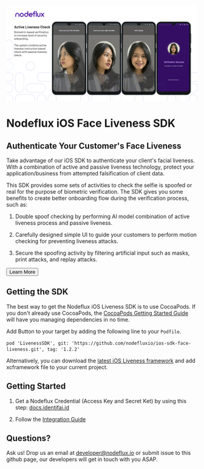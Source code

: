 <p align="center">
<img src="assets/github-banner.png"/>
</p>

# Nodeflux iOS Face Liveness SDK

## Authenticate Your Customer's Face Liveness

Take advantage of our iOS SDK to authenticate your client's facial liveness. With a combination of active and passive liveness technology, protect your application/business from attempted falsification of client data.

This SDK provides some sets of activities to check the selfie is spoofed or real for the purpose of biometric verification. The SDK gives you some benefits to create better onboarding flow during the verification process, such as:
1. Double spoof checking by performing AI model combination of active liveness process and passive liveness.

2. Carefully designed simple UI to guide your customers to perform motion checking for preventing liveness attacks.

3. Secure the spoofing activity by filtering artificial input such as masks, print attacks, and replay attacks.

<a href="https://www.identifai.id/face-liveness-detection"><button class="btn btn-secondary">Learn More</button></a>

## Getting the SDK

The best way to get the Nodeflux iOS Liveness SDK is to use CocoaPods. If you don't already use CocoaPods, the <a target="out" href="http://guides.cocoapods.org/using/getting-started.html">CocoaPods Getting Started Guide</a> will have you managing dependencies in no time.

Add Button to your target by adding the following line to your `Podfile`.

```
pod 'LivenessSDK', git: 'https://github.com/nodefluxio/ios-sdk-face-liveness.git', tag: '1.2.2'
```

Alternatively, you can download the [latest iOS Liveness framework](https://github.com/nodefluxio/ios-sdk-face-liveness/releases/latest) and add xcframework file to your current project.

## Getting Started

1. Get a Nodeflux Credential (Access Key and Secret Ket) by using this step: [docs.identifai.id](https://docs.identifai.id/api-documentation/get-access-key)

2. Follow the [Integration Guide](https://docs.identifai.id/sdk-documentation/active-liveness-ios-sdk/beta-active-liveness-ios-sdk-basic-implementation)

<!-- ## Going Live

Before you submit to the App Store, follow the steps in the Identifai dashboard to get ready for using Nodeflux iOS Liveness SDK in production! -->

## Questions?

Ask us! Drop us an email at <a href="mailto:developer@nodeflux.io">developer@nodeflux.io</a> or submit issue to this github page, our developers will get in touch with you ASAP.